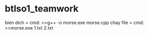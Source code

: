 # btlso1_teamwork

bien dich = cmd: >>g++ -o morse.exe morse.cpp
chay file = cmd: >>morse.exe 1.txt 2.txt
